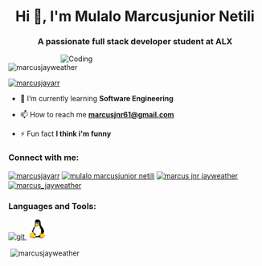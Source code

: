 <h1 align="center">Hi 👋, I'm Mulalo Marcusjunior Netili</h1>
<h3 align="center">A passionate full stack developer student at ALX</h3>
<img align="right" alt="Coding" width="400" src="https://cdn.dribbble.com/users/2131993/screenshots/4948736/thoughtworks-gif_dribbble.gif">

<p align="left"> <img src="https://komarev.com/ghpvc/?username=marcusjayweather&label=Profile%20views&color=0e75b6&style=flat" alt="marcusjayweather" /> </p>

<p align="left"> <a href="https://twitter.com/marcusjayarr" target="blank"><img src="https://img.shields.io/twitter/follow/marcusjayarr?logo=twitter&style=for-the-badge" alt="marcusjayarr" /></a> </p>

- 🌱 I’m currently learning **Software Engineering**

- 📫 How to reach me **marcusjnr61@gmail.com**

- ⚡ Fun fact **I think i'm funny**

<h3 align="left">Connect with me:</h3>
<p align="left">
<a href="https://twitter.com/marcusjayarr" target="blank"><img align="center" src="https://raw.githubusercontent.com/rahuldkjain/github-profile-readme-generator/master/src/images/icons/Social/twitter.svg" alt="marcusjayarr" height="30" width="40" /></a>
<a href="https://linkedin.com/in/mulalo marcusjunior netili" target="blank"><img align="center" src="https://raw.githubusercontent.com/rahuldkjain/github-profile-readme-generator/master/src/images/icons/Social/linked-in-alt.svg" alt="mulalo marcusjunior netili" height="30" width="40" /></a>
<a href="https://fb.com/marcus jnr jayweather" target="blank"><img align="center" src="https://raw.githubusercontent.com/rahuldkjain/github-profile-readme-generator/master/src/images/icons/Social/facebook.svg" alt="marcus jnr jayweather" height="30" width="40" /></a>
<a href="https://instagram.com/marcus_jayweather" target="blank"><img align="center" src="https://raw.githubusercontent.com/rahuldkjain/github-profile-readme-generator/master/src/images/icons/Social/instagram.svg" alt="marcus_jayweather" height="30" width="40" /></a>
</p>

<h3 align="left">Languages and Tools:</h3>
<p align="left"> <a href="https://git-scm.com/" target="_blank" rel="noreferrer"> <img src="https://www.vectorlogo.zone/logos/git-scm/git-scm-icon.svg" alt="git" width="40" height="40"/> </a> <a href="https://www.linux.org/" target="_blank" rel="noreferrer"> <img src="https://raw.githubusercontent.com/devicons/devicon/master/icons/linux/linux-original.svg" alt="linux" width="40" height="40"/> </a> </p>

<p>&nbsp;<img align="center" src="https://github-readme-stats.vercel.app/api?username=marcusjayweather&show_icons=true&locale=en" alt="marcusjayweather" /></p>
